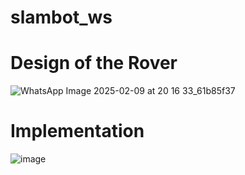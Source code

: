 # slambot_ws
# Design of the Rover
![WhatsApp Image 2025-02-09 at 20 16 33_61b85f37](https://github.com/user-attachments/assets/0bed6566-f52d-43ed-91fb-b6c51a60035e)

# Implementation 
![image](https://github.com/user-attachments/assets/28e589a8-704c-4e51-bff0-03f5c4ffdb00)

